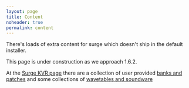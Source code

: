 ```yaml
---
layout: page
title: Content
noheader: true
permalink: content
---
```


There's loads of extra content for surge which doesn't ship in the default installer. 

This page is under construction as we approach 1.6.2.

At the [Surge KVR page](https://www.kvraudio.com/product/surge-by-vember-audio/details) there are a collection of user provided
[banks and patches](https://www.kvraudio.com/product/surge-by-vember-audio/downloads) and some collections of 
[wavetables and soundware](https://www.kvraudio.com/product/surge-by-vember-audio/sounds)

